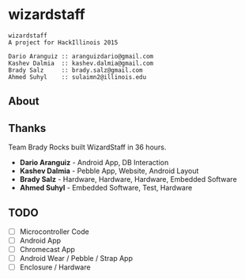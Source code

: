 # wizardstaff

    wizardstaff
    A project for HackIllinois 2015

    Dario Aranguiz :: aranguizdario@gmail.com
    Kashev Dalmia  :: kashev.dalmia@gmail.com
    Brady Salz     :: brady.salz@gmail.com
    Ahmed Suhyl    :: sulaimn2@illinois.edu

## About

## Thanks

Team Brady Rocks built WizardStaff in 36 hours.

- **Dario Aranguiz** - Android App, DB Interaction
- **Kashev Dalmia** - Pebble App, Website, Android Layout
- **Brady Salz** - Hardware, Hardware, Hardware, Embedded Software
- **Ahmed Suhyl** - Embedded Software, Test, Hardware


## TODO
- [ ] Microcontroller Code
- [ ] Android App
- [ ] Chromecast App
- [ ] Android Wear / Pebble / Strap App
- [ ] Enclosure / Hardware
